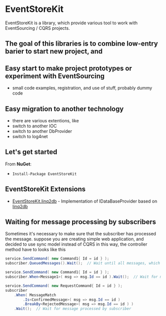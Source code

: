# EventStoreKit #

EventStoreKit is a library, which provide various tool to work with EventSourcing / CQRS projects.

## The goal of this libraries is to combine low-entry barier to start new project, and 

## Easy start to make project prototypes or experiment with EventSourcing

* small code examples, registration, and use of stuff, probably dummy code

## Easy migration to another technology

* there are various extentions, like
* switch to another IOC
* switch to another DbProvider
* switch to log4net

## Let's get started

From **NuGet**:
* `Install-Package EventStoreKit`

## EventStoreKit Extensions ##

- [EventStoreKit.linq2db](https://github.com/svjatpro/EventStoreKit/tree/2.0.0.x/EventStoreKit.linq2db) - Implementation of IDataBaseProvider based on [linq2db](https://github.com/linq2db/linq2db)


## Waiting for message processing by subscribers ##

Sometimes it's necessary to make sure that the subscriber has processed the message.
suppose you are creating simple web application, and decided to use sync model instead of CQRS
in this way, the controller method have to looks like this


```cs
service.SendCommand( new Command1{ Id = id } );
subscriber.QueuedMessages().Wait();  // Wait until all messages, which are in subscriber queue will be processed

```

```cs
service.SendCommand( new Command1{ Id = id } );
subscriber.When<Message1>( msg => msg.Id == id ).Wait();  // Wait for message processed by subscriber

```

```cs
service.SendCommand( new RequestCommand{ Id = id } );
subscriber
    .When( MessageMatch
        .Is<ConfirmedMessage>( msg => msg.Id == id )
        .BreakBy<RejectedMessage>( msg => msg.Id == id ) )
    .Wait();  // Wait for message processed by subscriber
```
